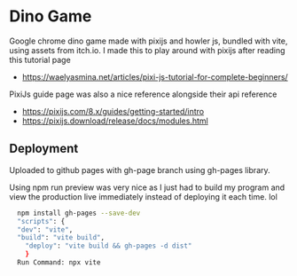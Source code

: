 

# Dino Game

Google chrome dino game made with pixijs and howler js, bundled with vite, using assets from itch.io. I made this to play around with pixijs after reading this tutorial page
- https://waelyasmina.net/articles/pixi-js-tutorial-for-complete-beginners/

PixiJs guide page was also a nice reference alongside their api reference
- https://pixijs.com/8.x/guides/getting-started/intro
- https://pixijs.download/release/docs/modules.html
## Deployment

Uploaded to github pages with gh-page branch using gh-pages library.

Using npm run preview was very nice as I just had to build my program and view the production live immediately instead of deploying it each time. lol
```bash
  npm install gh-pages --save-dev
  "scripts": {
  "dev": "vite",
  "build": "vite build",
    "deploy": "vite build && gh-pages -d dist"
    }
  Run Command: npx vite
```

